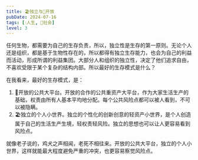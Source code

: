 ```yaml
---
title: 🏖独立与🌌开放
pubDate: 2024-07-16
tags: [💧人生, 👫社会]
level: 3
---
```


任何生物，都需要为自己的生存负责，所以，独立性是生存的第一原则。无论个人还是组织，都是基于生物性存在的，所以都得有独立生存能力，也会为自己的利益而活动，形成所谓的利益集团。大部分人和组织的独立性，决定了他们追求自由，不喜欢受限于某个复杂的结构内部。所以最好的生存模式是什么？

在我看来，最好的生存模式，是：

1. 🌌开放的公共大平台。开放的合作的公共重资产大平台，作为大家生活生产的基础，权责由所有人基本平均地分配。每个公共风险点都可以被人看到，不可以被隐瞒。
2. 🏖独立的个人小世界。独立的个性化的创新创意的轻资产小世界，是个人创造属于自己的生活生产生境，轻权责轻风险。独立的思想也可以让人更容易看到风险点。

就像老子说的，鸡犬之声相闻，老死不相往来。开放的公共大平台，独立的个人小世界，这样就能最大程度避免严重的冲突，也更容易察觉风险点。
